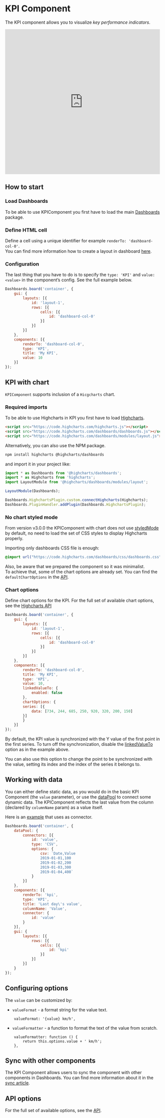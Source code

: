 # KPI Component

The KPI component allows you to visualize *key performance indicators*.

<iframe style="width: 100%; height: 470px; border: none;" src=https://www.highcharts.com/samples/embed/dashboards/components/component-kpi allow="fullscreen"></iframe>

## How to start

### Load Dashboards
To be able to use KPIComponent you first have to load the main [Dashboards](https://code.highcharts.com/dashboards/dashboards.js) package.

### Define HTML cell
Define a cell using a unique identifier for example `renderTo: 'dashboard-col-0'`.  
You can find more information how to create a layout in dashboard [here](https://www.highcharts.com/docs/dashboards/your-first-dashboard).

### Configuration
The last thing that you have to do is to specify the `type: 'KPI'` and `value: <value>` in the component’s config. See the full example below.

```js
Dashboards.board('container', {
    gui: {
        layouts: [{
            id: 'layout-1',
            rows: [{
                cells: [{
                    id: 'dashboard-col-0'
                }]
            }]
        }]
    },
    components: [{
        renderTo: 'dashboard-col-0',
        type: 'KPI',
        title: 'My KPI',
        value: 10
    }]
});
```

## KPI with chart
`KPIComponent` supports inclusion of a `Hicgcharts` chart.

### Required imports
To be able to use Highcharts in KPI you first have to load [Highcharts](https://code.highcharts.com/highcharts.js).

```html
<script src="https://code.highcharts.com/highcharts.js"></script>
<script src="https://code.highcharts.com/dashboards/dashboards.js"></script>
<script src="https://code.highcharts.com/dashboards/modules/layout.js"></script>
```

Alternatively, you can also use the NPM package.

```bash
npm install highcharts @highcharts/dashboards
```

and import it in your project like:
```js
import * as Dashboards from '@highcharts/dashboards';
import * as Highcharts from 'highcharts';
import LayoutModule from '@highcharts/dashboards/modules/layout';

LayoutModule(Dashboards);

Dashboards.HighchartsPlugin.custom.connectHighcharts(Highcharts);
Dashboards.PluginHandler.addPlugin(Dashboards.HighchartsPlugin);
```

### No chart styled mode
From version v3.0.0 the KPIComponent with chart does not use [styledMode](https://api.highcharts.com/highcharts/chart.styledMode) by default, no need to load the set of CSS styles to display Highcharts properly.

Importing only dashboards CSS file is enough:

```css
@import url("https://code.highcharts.com/dashboards/css/dashboards.css");
```

Also, be aware that we prepared the component so it was minimalist.  
To achieve that, some of the chart options are already set. You can find the `defaultChartOptions` in the [API](https://api.highcharts.com/dashboards/#classes/Dashboards_Components_KPIComponent_KPIComponent.KPIComponent-1#defaultChartOptions).

### Chart options
Define chart options for the KPI.
For the full set of available chart options, see the [Highcharts API](https://api.highcharts.com/highcharts/)

```js
Dashboards.board('container', {
    gui: {
        layouts: [{
            id: 'layout-1',
            rows: [{
                cells: [{
                    id: 'dashboard-col-0'
                }]
            }]
        }]
    },
    components: [{
        renderTo: 'dashboard-col-0',
        title: 'My KPI',
        type: 'KPI',
        value: 10,
        linkedValueTo: {
            enabled: false
        },
        chartOptions: {
        series: [{
            data: [734, 244, 685, 250, 920, 320, 200, 150]
        }]
        }
    }]
});
```

By default, the KPI value is synchronized with the Y value of the first point in the first series. To turn off the synchronization, disable the [linkedValueTo](https://api.highcharts.com/dashboards/#interfaces/Dashboards_Components_KPIComponent_KPIComponentOptions.Options#linkedValueTo) option as in the example above.

You can also use this option to change the point to be synchronized with the value, setting its index and the index of the series it belongs to.

## Working with data
You can either define static data, as you would do in the basic KPI Component (the `value` parameter), or use the [dataPool](https://www.highcharts.com/docs/dashboards/data-handling) to connect some dynamic data. The KPIComponent reflects the last value from the column (declared by `columnName` param) as a value itself.

Here is an [example](https://www.highcharts.com/samples/embed/dashboards/components/kpi-with-connector) that uses as connector.

```js
Dashboards.board('container', {
    dataPool: {
        connectors: [{
            id: 'value',
            type: 'CSV',
            options: {
                csv: `Date,Value
                2019-01-01,100
                2019-01-02,200
                2019-01-03,300
                2019-01-04,400`
            }
        }]
    },
    components: [{
        renderTo: 'kpi',
        type: 'KPI',
        title: 'Last day\'s value',
        columnName: 'Value',
        connector: {
            id: 'value'
        }
    }],
    gui: {
        layouts: [{
            rows: [{
                cells: [{
                    id: 'kpi'
                }]
            }]
        }]
    }
});
```

## Configuring options
The `value` can be customized by:
- `valueFormat` - a format string for the value text.
```
    valueFormat: '{value} km/h',
```
- `valueFormatter` - a function to format the text of the value from scratch.
```
    valueFormatter: function () {
        return this.options.value + ' km/h';
    },
```

## Sync with other components
The KPI Component allows users to sync the component with other components in Dashboards. You can find more information about it in the [sync article](https://www.highcharts.com/docs/dashboards/synchronize-components).

## API options
For the full set of available options, see the [API](https://api.highcharts.com/dashboards/#interfaces/Dashboards_Components_KPIComponent_KPIComponentOptions.Options).



